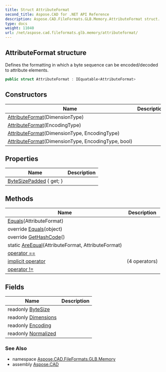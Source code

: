```yaml
---
title: Struct AttributeFormat
second_title: Aspose.CAD for .NET API Reference
description: Aspose.CAD.FileFormats.GLB.Memory.AttributeFormat struct. Defines the formatting in which a byte sequence can be encoded/decoded to attribute elements
type: docs
weight: 11040
url: /net/aspose.cad.fileformats.glb.memory/attributeformat/
---
```

## AttributeFormat structure

Defines the formatting in which a byte sequence can be encoded/decoded to attribute elements.

```csharp
public struct AttributeFormat : IEquatable<AttributeFormat>
```

## Constructors

| Name | Description |
| --- | --- |
| [AttributeFormat](attributeformat/#constructor)(DimensionType) |  |
| [AttributeFormat](attributeformat/#constructor_3)(EncodingType) |  |
| [AttributeFormat](attributeformat/#constructor_1)(DimensionType, EncodingType) |  |
| [AttributeFormat](attributeformat/#constructor_2)(DimensionType, EncodingType, bool) |  |

## Properties

| Name | Description |
| --- | --- |
| [ByteSizePadded](../../aspose.cad.fileformats.glb.memory/attributeformat/bytesizepadded/) { get; } |  |

## Methods

| Name | Description |
| --- | --- |
| [Equals](../../aspose.cad.fileformats.glb.memory/attributeformat/equals/#equals)(AttributeFormat) |  |
| override [Equals](../../aspose.cad.fileformats.glb.memory/attributeformat/equals/#equals_1)(object) |  |
| override [GetHashCode](../../aspose.cad.fileformats.glb.memory/attributeformat/gethashcode/)() |  |
| static [AreEqual](../../aspose.cad.fileformats.glb.memory/attributeformat/areequal/)(AttributeFormat, AttributeFormat) |  |
| [operator ==](../../aspose.cad.fileformats.glb.memory/attributeformat/op_equality/) |  |
| [implicit operator](../../aspose.cad.fileformats.glb.memory/attributeformat/op_implicit/#op_implicit_1) |  (4 operators) |
| [operator !=](../../aspose.cad.fileformats.glb.memory/attributeformat/op_inequality/) |  |

## Fields

| Name | Description |
| --- | --- |
| readonly [ByteSize](../../aspose.cad.fileformats.glb.memory/attributeformat/bytesize/) |  |
| readonly [Dimensions](../../aspose.cad.fileformats.glb.memory/attributeformat/dimensions/) |  |
| readonly [Encoding](../../aspose.cad.fileformats.glb.memory/attributeformat/encoding/) |  |
| readonly [Normalized](../../aspose.cad.fileformats.glb.memory/attributeformat/normalized/) |  |

### See Also

* namespace [Aspose.CAD.FileFormats.GLB.Memory](../../aspose.cad.fileformats.glb.memory/)
* assembly [Aspose.CAD](../../)


